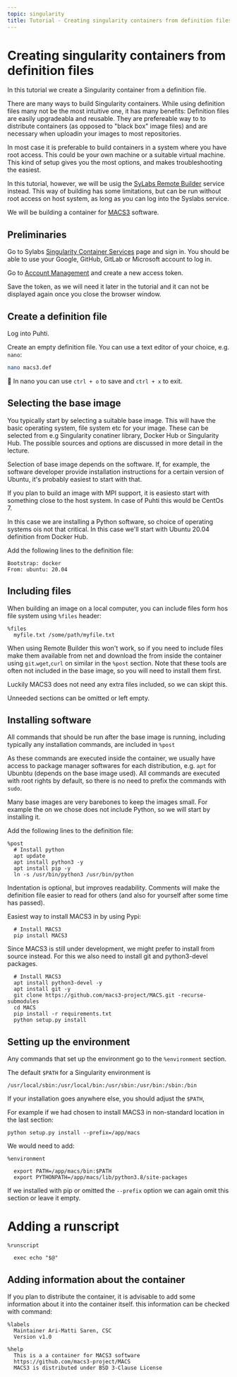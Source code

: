 ```yaml
---
topic: singularity
title: Tutorial - Creating singularity containers from definition files
---
```


# Creating singularity containers from definition files

In this tutorial we create a Singularity container from a definition file.

There are many ways to build Singularity containers. While using definition files 
many not be the most intuitive one, it has many benefits: Definition files are easily 
upgradeabla and reusable. They are prefereable way to to distribute containers (as opposed
to "black box" image files) and are necessary when uploadin your images to most repositories.

In most case it is preferable to build containers in a system where you have root access.
This could be your own machine or a suitable virtual machine. This kind of setup gives you 
the most options, and makes troubleshooting the easiest.

In this tutorial, however, we will be usig the [SyLabs Remote Builder](https://cloud.sylabs.io/builder) 
service instead. This way of building has some limitations, but can be run without root 
access on host system, as long as you can log into the Syslabs service.

We will be building a container for [MACS3](https://github.com/macs3-project/MACS) software.

## Preliminaries

Go to Sylabs [Singularity Container Services](https://cloud.sylabs.io/home) page and sign in.
You should be able to use your Google, GitHub, GitLab or Microsoft account to log in.

Go to [Account Management](https://cloud.sylabs.io/auth) and create a new access token.

Save the token, as we will need it later in the tutorial and it can not be displayed again
once you close the browser window.

## Create a definition file

Log into Puhti.

Create an empty definition file. You can use a text editor of your choice, e.g. `nano`:
```bash
nano macs3.def
```
💬 In nano you can use `ctrl + o` to save and `ctrl + x` to exit.


## Selecting the base image

You typically start by selecting a suitable base image. This will have the basic operating system,
file system etc for your image. These can be selected from e.g Singularity conatiner library, Docker 
Hub or Singularity Hub. The possible sources and options are discussed in more detail in the lecture.

Selection of base image depends on the software. If, for example, the software developer provide 
installation instructions for a certain version of Ubuntu, it's probably easiest to start with that.

If you plan to build an image with MPI support, it is easiesto start with something close to the host 
system. In case of Puhti this would be CentOs 7.

In this case we are installing a Python software, so choice of operating systems ois not that critical. 
In this case we'll start with Ubuntu 20.04 definition from Docker Hub.

Add the following lines to the definition file:

```text
Bootstrap: docker
From: ubuntu: 20.04
```

## Including files

When building an image on a local computer, you can include files form hos file system using `%files` header:
```text
%files
  myfile.txt /some/path/myfile.txt
```
When using Remote Builder this won't work, so if you need to include files make them available from net and 
download the from inside the container using `git`.`wget`,`curl` on similar in the `%post` section. Note that
these tools are often not included in the base image, so you will need to install them first.

Luckily MACS3 does not need any extra files included, so we can skipt this.

Unneeded sections can be omitted or left empty.

## Installing software

All commands that should be run after the base image is running, including typically any installation commands, are 
included in `%post`

As these commands are executed inside the container, we usually have access to package manager softwares for each 
distribution, e.g. `apt` for Ubunbtu (depends on the base image used). All commands are executed with root rights by 
default, so there is no need to prefix the commands with `sudo`.

Many base images are very barebones to keep the images small. For example the on we chose does not include Python, so 
we will start by installing it.

Add the following lines to the definition file:

```text
%post
  # Install python
  apt update
  apt install python3 -y
  apt install pip -y
  ln -s /usr/bin/python3 /usr/bin/python
```
Indentation is optional, but improves readability. Comments will make the definition file easier to read for others
(and also for yourself after some time has passed).

Easiest way to install MACS3 in by using Pypi:
```text
  # Install MACS3
  pip install MACS3
```

Since MACS3 is still under development, we might prefer to install from source instead. For this we also need to install git
and python3-devel packages.
```text
  # Install MACS3
  apt install python3-devel -y
  apt install git -y
  git clone https://github.com/macs3-project/MACS.git -recurse-submodules
  cd MACS
  pip install -r requirements.txt
  python setup.py install
```


## Setting up the environment

Any commands that set up the environment go to the `%environment` section.

The default `$PATH` for a Singularity environment is
```text
/usr/local/sbin:/usr/local/bin:/usr/sbin:/usr/bin:/sbin:/bin
```

If your installation goes anywhere else, you should adjust the `$PATH`,

For example if we had chosen to install MACS3 in non-standard location in the last section:

```text
python setup.py install --prefix=/app/macs
```

We would need to add:
```text
%environment

  export PATH=/app/macs/bin:$PATH
  export PYTHONPATH=/app/macs/lib/python3.8/site-packages
```
If we installed with pip or omitted the `--prefix` option we can again omit this section or leave it empty.


# Adding a runscript



```tetx
%runscript

  exec echo "$@"
```

## Adding information about the container

If you plan to distribute the container, it is advisable to add some information about it into the container
itself. this information can be checked with command:

```text
%labels
  Maintainer Ari-Matti Saren, CSC
  Version v1.0

%help
  This is a a container for MACS3 software
  https://github.com/macs3-project/MACS
  MACS3 is distributed under BSD 3-Clause License
```






```text
```
```bash
```